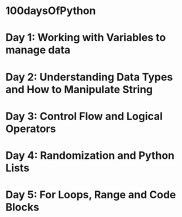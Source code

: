 # 100daysOfPython

# Day 1: Working with Variables to manage data
# Day 2: Understanding Data Types and How to Manipulate String
# Day 3: Control Flow and Logical Operators
# Day 4: Randomization and Python Lists
# Day 5: For Loops, Range and Code Blocks
